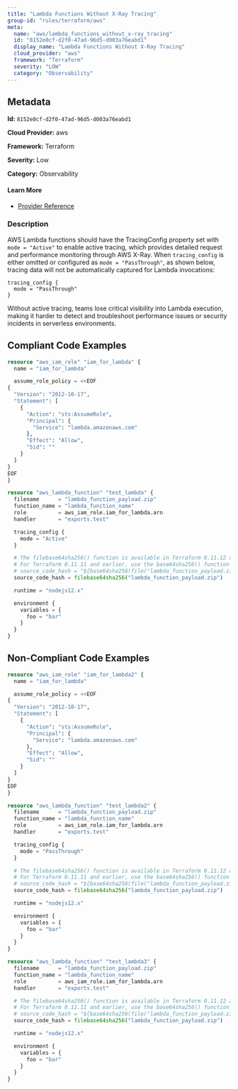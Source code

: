 ```yaml
---
title: "Lambda Functions Without X-Ray Tracing"
group-id: "rules/terraform/aws"
meta:
  name: "aws/lambda_functions_without_x-ray_tracing"
  id: "8152e0cf-d2f0-47ad-96d5-d003a76eabd1"
  display_name: "Lambda Functions Without X-Ray Tracing"
  cloud_provider: "aws"
  framework: "Terraform"
  severity: "LOW"
  category: "Observability"
---
```

## Metadata

**Id:** `8152e0cf-d2f0-47ad-96d5-d003a76eabd1`

**Cloud Provider:** aws

**Framework:** Terraform

**Severity:** Low

**Category:** Observability

#### Learn More

 - [Provider Reference](https://registry.terraform.io/providers/hashicorp/aws/latest/docs/resources/lambda_function#tracing_config)

### Description

 AWS Lambda functions should have the TracingConfig property set with `mode = "Active"` to enable active tracing, which provides detailed request and performance monitoring through AWS X-Ray. When `tracing_config` is either omitted or configured as `mode = "PassThrough"`, as shown below, tracing data will not be automatically captured for Lambda invocations:

```
tracing_config {
  mode = "PassThrough"
}
```

Without active tracing, teams lose critical visibility into Lambda execution, making it harder to detect and troubleshoot performance issues or security incidents in serverless environments.


## Compliant Code Examples
```terraform
resource "aws_iam_role" "iam_for_lambda" {
  name = "iam_for_lambda"

  assume_role_policy = <<EOF
{
  "Version": "2012-10-17",
  "Statement": [
    {
      "Action": "sts:AssumeRole",
      "Principal": {
        "Service": "lambda.amazonaws.com"
      },
      "Effect": "Allow",
      "Sid": ""
    }
  ]
}
EOF
}

resource "aws_lambda_function" "test_lambda" {
  filename      = "lambda_function_payload.zip"
  function_name = "lambda_function_name"
  role          = aws_iam_role.iam_for_lambda.arn
  handler       = "exports.test"

  tracing_config {
    mode = "Active"
  }

  # The filebase64sha256() function is available in Terraform 0.11.12 and later
  # For Terraform 0.11.11 and earlier, use the base64sha256() function and the file() function:
  # source_code_hash = "${base64sha256(file("lambda_function_payload.zip"))}"
  source_code_hash = filebase64sha256("lambda_function_payload.zip")

  runtime = "nodejs12.x"

  environment {
    variables = {
      foo = "bar"
    }
  }
}

```
## Non-Compliant Code Examples
```terraform
resource "aws_iam_role" "iam_for_lambda2" {
  name = "iam_for_lambda"

  assume_role_policy = <<EOF
{
  "Version": "2012-10-17",
  "Statement": [
    {
      "Action": "sts:AssumeRole",
      "Principal": {
        "Service": "lambda.amazonaws.com"
      },
      "Effect": "Allow",
      "Sid": ""
    }
  ]
}
EOF
}

resource "aws_lambda_function" "test_lambda2" {
  filename      = "lambda_function_payload.zip"
  function_name = "lambda_function_name"
  role          = aws_iam_role.iam_for_lambda.arn
  handler       = "exports.test"

  tracing_config {
    mode = "PassThrough"
  }

  # The filebase64sha256() function is available in Terraform 0.11.12 and later
  # For Terraform 0.11.11 and earlier, use the base64sha256() function and the file() function:
  # source_code_hash = "${base64sha256(file("lambda_function_payload.zip"))}"
  source_code_hash = filebase64sha256("lambda_function_payload.zip")

  runtime = "nodejs12.x"

  environment {
    variables = {
      foo = "bar"
    }
  }
}

resource "aws_lambda_function" "test_lambda3" {
  filename      = "lambda_function_payload.zip"
  function_name = "lambda_function_name"
  role          = aws_iam_role.iam_for_lambda.arn
  handler       = "exports.test"

  # The filebase64sha256() function is available in Terraform 0.11.12 and later
  # For Terraform 0.11.11 and earlier, use the base64sha256() function and the file() function:
  # source_code_hash = "${base64sha256(file("lambda_function_payload.zip"))}"
  source_code_hash = filebase64sha256("lambda_function_payload.zip")

  runtime = "nodejs12.x"

  environment {
    variables = {
      foo = "bar"
    }
  }
}


```